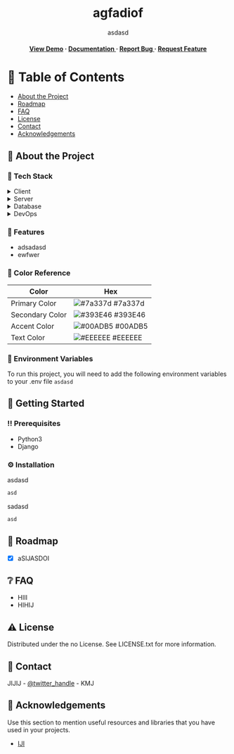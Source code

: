 <div align='center'>

<h1>agfadiof</h1>
<p>asdasd</p>

<h4> <a href=h>View Demo</a> <span> · </span> <a href="https://github.com/asda/asdasd/blob/master/README.md"> Documentation </a> <span> · </span> <a href="https://github.com/asda/asdasd/issues"> Report Bug </a> <span> · </span> <a href="https://github.com/asda/asdasd/issues"> Request Feature </a> </h4>


</div>

# :notebook_with_decorative_cover: Table of Contents

- [About the Project](#star2-about-the-project)
- [Roadmap](#compass-roadmap)
- [FAQ](#grey_question-faq)
- [License](#warning-license)
- [Contact](#handshake-contact)
- [Acknowledgements](#gem-acknowledgements)


## :star2: About the Project
### :space_invader: Tech Stack
<details> <summary>Client</summary> <ul>
<li><a href="">Dax</a></li>
</ul> </details>
<details> <summary>Server</summary> <ul>
<li><a href="">ad</a></li>
</ul> </details>
<details> <summary>Database</summary> <ul>
<li><a href="">dax</a></li>
</ul> </details>
<details> <summary>DevOps</summary> <ul>
<li><a href="">dax</a></li>
</ul> </details>

### :dart: Features
- adsadasd
- ewfwer


### :art: Color Reference
| Color | Hex |
| --------------- | ---------------------------------------------------------------- |
| Primary Color | ![#7a337d](https://via.placeholder.com/10/7a337d?text=+) #7a337d |
| Secondary Color | ![#393E46](https://via.placeholder.com/10/393E46?text=+) #393E46 |
| Accent Color | ![#00ADB5](https://via.placeholder.com/10/00ADB5?text=+) #00ADB5 |
| Text Color | ![#EEEEEE](https://via.placeholder.com/10/EEEEEE?text=+) #EEEEEE |

### :key: Environment Variables
To run this project, you will need to add the following environment variables to your .env file
`asdasd`



## :toolbox: Getting Started

### :bangbang: Prerequisites

- Python3
- Django


### :gear: Installation

asdasd
```bash
asd
```
sadasd
```bash
asd
```


## :compass: Roadmap

* [x] aSIJASDOI


## :grey_question: FAQ

- HIII
- HIHIJ


## :warning: License

Distributed under the no License. See LICENSE.txt for more information.

## :handshake: Contact

JIJIJ - [@twitter_handle](IKJIJ) - KMJ



## :gem: Acknowledgements

Use this section to mention useful resources and libraries that you have used in your projects.

- [IJI](IJK)
